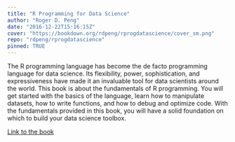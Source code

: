 ```yaml
---
title: "R Programming for Data Science"
author: "Roger D. Peng"
date: "2016-12-22T15:16:15Z"
cover: "https://bookdown.org/rdpeng/rprogdatascience/cover_sm.png"
repo: "rdpeng/rprogdatascience"
pinned: TRUE
---
```


The R programming language has become the de facto programming language for data science. Its flexibility, power, sophistication, and expressiveness have made it an invaluable tool for data scientists around the world. This book is about the fundamentals of R programming. You will get started with the basics of the language, learn how to manipulate datasets, how to write functions, and how to debug and optimize code. With the fundamentals provided in this book, you will have a solid foundation on which to build your data science toolbox.

[Link to the book](https://bookdown.org/rdpeng/rprogdatascience/)
